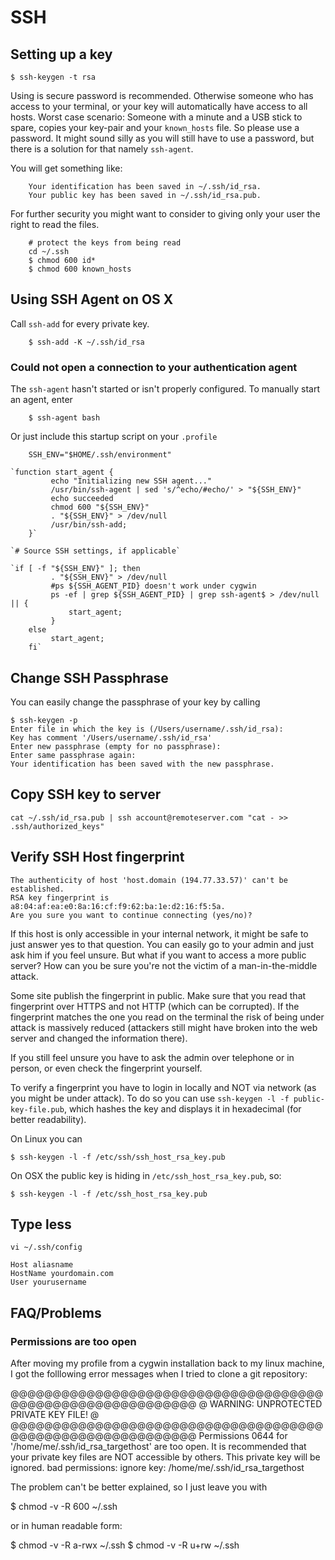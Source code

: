 # SSH #

## Setting up a key ##

    $ ssh-keygen -t rsa

Using is secure password is recommended. Otherwise someone who has access to your terminal, or your key will automatically have access to all hosts. Worst case scenario: Someone with a minute and a USB stick to spare, copies your key-pair and your `known_hosts` file. So please use a password. It might sound silly as you will still have to use a password, but there is a solution for that namely `ssh-agent`.

You will get something like:

    	Your identification has been saved in ~/.ssh/id_rsa.
    	Your public key has been saved in ~/.ssh/id_rsa.pub.

For further security you might want to consider to giving only your user the right to read the files.

    	# protect the keys from being read
    	cd ~/.ssh
    	$ chmod 600 id*
    	$ chmod 600 known_hosts

## Using SSH Agent on OS X ##

Call `ssh-add` for every private key.

    	$ ssh-add -K ~/.ssh/id_rsa 

### Could not open a connection to your authentication agent ###

The `ssh-agent` hasn't started or isn't properly configured. To manually start an agent, enter

    	$ ssh-agent bash

Or just include this startup script on your `.profile`

    	SSH_ENV="$HOME/.ssh/environment"

    `function start_agent {
    	     echo "Initializing new SSH agent..."
    	     /usr/bin/ssh-agent | sed 's/^echo/#echo/' > "${SSH_ENV}"
    	     echo succeeded
    	     chmod 600 "${SSH_ENV}"
    	     . "${SSH_ENV}" > /dev/null
    	     /usr/bin/ssh-add;
    	}`

    `# Source SSH settings, if applicable`

    `if [ -f "${SSH_ENV}" ]; then
    	     . "${SSH_ENV}" > /dev/null
    	     #ps ${SSH_AGENT_PID} doesn't work under cygwin
    	     ps -ef | grep ${SSH_AGENT_PID} | grep ssh-agent$ > /dev/null || {
    	         start_agent;
    	     }
    	else
    	     start_agent;
    	fi`

## Change SSH Passphrase ##

You can easily change the passphrase of your key by calling

    $ ssh-keygen -p
    Enter file in which the key is (/Users/username/.ssh/id_rsa):
    Key has comment '/Users/username/.ssh/id_rsa'
    Enter new passphrase (empty for no passphrase):
    Enter same passphrase again:
    Your identification has been saved with the new passphrase.

## Copy SSH key to server ##

    cat ~/.ssh/id_rsa.pub | ssh account@remoteserver.com "cat - >> .ssh/authorized_keys"

## Verify SSH Host fingerprint ##

    The authenticity of host 'host.domain (194.77.33.57)' can't be established.
    RSA key fingerprint is a8:04:af:ea:e0:8a:16:cf:f9:62:ba:1e:d2:16:f5:5a.
    Are you sure you want to continue connecting (yes/no)?

If this host is only accessible in your internal network, it might be safe to just answer yes to that question. You can easily go to your admin and just ask him if you feel unsure. But what if you want to access a more public server? How can you be sure you're not the victim of a man-in-the-middle attack.

Some site publish the fingerprint in public. Make sure that you read that fingerprint over HTTPS and not HTTP (which can be corrupted). If the fingerprint matches the one you read on the terminal the risk of being under attack is massively reduced (attackers still might have broken into the web server and changed the information there).

If you still feel unsure you have to ask the admin over telephone or in person, or even check the fingerprint yourself. 

To verify a fingerprint you have to login in locally and NOT via network (as you might be under attack). To do so you can use `ssh-keygen -l -f public-key-file.pub`, which hashes the key and displays it in hexadecimal (for better readability).

On Linux you can

    $ ssh-keygen -l -f /etc/ssh/ssh_host_rsa_key.pub

On OSX the public key is hiding in
`/etc/ssh_host_rsa_key.pub`, so:

    $ ssh-keygen -l -f /etc/ssh_host_rsa_key.pub

## Type less ##

	vi ~/.ssh/config

	Host aliasname
	HostName yourdomain.com
	User yourusername

## FAQ/Problems ##

### Permissions are too open ###

After moving my profile from a cygwin installation back to my linux machine, I got the folllowing error messages when I tried to clone a git repository:

  @@@@@@@@@@@@@@@@@@@@@@@@@@@@@@@@@@@@@@@@@@@@@@@@@@@@@@@@@@@
  @ WARNING: UNPROTECTED PRIVATE KEY FILE! @
  @@@@@@@@@@@@@@@@@@@@@@@@@@@@@@@@@@@@@@@@@@@@@@@@@@@@@@@@@@@
  Permissions 0644 for '/home/me/.ssh/id_rsa_targethost' are too open.
  It is recommended that your private key files are NOT accessible by others.
  This private key will be ignored.
  bad permissions: ignore key: /home/me/.ssh/id_rsa_targethost

The problem can't be better explained, so I just leave you with

  $ chmod -v -R 600 ~/.ssh

or in human readable form:

  $ chmod -v -R a-rwx ~/.ssh
  $ chmod -v -R u+rw ~/.ssh